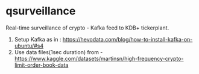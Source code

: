 # qsurveillance
Real-time surveillance of crypto - Kafka feed to KDB+ tickerplant. 
1. Setup Kafka as in : https://hevodata.com/blog/how-to-install-kafka-on-ubuntu/#s4
2. Use data files(1sec duration) from - https://www.kaggle.com/datasets/martinsn/high-frequency-crypto-limit-order-book-data


